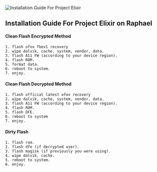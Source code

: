 ![Installation Guide For Project Elixir](https://i.imgur.com/3UmK6nS.png "Installation")

## Installation Guide For Project Elixir on Raphael

#### Clean Flash Encrypted Method
```
1. flash ofox fbev1 recovery
2. wipe dalvik, cache, system, vendor, data.
3. flash A11 FW (according to your device region).
4. flash ROM.
5. format data.
6. reboot to system.
7. enjoy.
```

#### Clean Flash Decrypted Method
```
1. flash official latest ofox recovery
2. wipe dalvik, cache, system, vendor, data.
3. flash A11 FW (according to your device region).
4. flash ROM.
5. flash DFE.
6. reboot to system
7. enjoy.
```

#### Dirty Flash
```
1. flash rom.
2. flash dfe (if decrypted user).
3. flash magisk (if previously you were using).
4. wipe dalvik, cache.
5. reboot to system.
6. enjoy.
```
